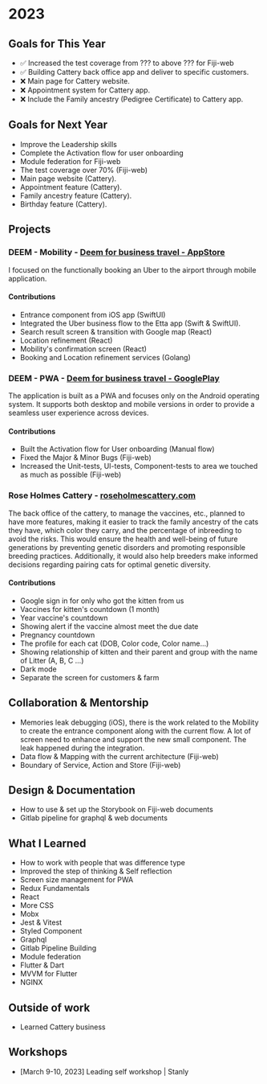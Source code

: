 # 2023

## Goals for This Year
* ✅ Increased the test coverage from ??? to above ??? for Fiji-web
* ✅ Building Cattery back office app and deliver to specific customers.
* ❌ Main page for Cattery website.
* ❌ Appointment system for Cattery app.
* ❌ Include the Family ancestry (Pedigree Certificate) to Cattery app.

## Goals for Next Year
* Improve the Leadership skills
* Complete the Activation flow for user onboarding
* Module federation for Fiji-web
* The test coverage over 70% (Fiji-web)
* Main page website (Cattery).
* Appointment feature (Cattery).
* Family ancestry feature (Cattery).
* Birthday feature (Cattery).

## Projects
### DEEM - Mobility - [Deem for business travel - AppStore](https://apps.apple.com/ae/app/deem-for-business-travel/id1477594097)
I focused on the functionally booking an Uber to the airport through mobile application.

#### Contributions
* Entrance component from iOS app (SwiftUI)
* Integrated the Uber business flow to the Etta app (Swift & SwiftUI).
* Search result screen & transition with Google map (React)
* Location refinement (React)
* Mobility's confirmation screen (React)
* Booking and Location refinement services (Golang)

### DEEM - PWA - [Deem for business travel - GooglePlay](https://play.google.com/store/apps/details?id=com.deem.app.twa&hl=en&gl=US)
The application is built as a PWA and focuses only on the Android operating system. It supports both desktop and mobile versions in order to provide a seamless user experience across devices.

#### Contributions
* Built the Activation flow for User onboarding (Manual flow)
* Fixed the Major & Minor Bugs (Fiji-web)
* Increased the Unit-tests, UI-tests, Component-tests to area we touched as much as possible (Fiji-web)

### Rose Holmes Cattery - [roseholmescattery.com](https://roseholmescattery.com/)
The back office of the cattery, to manage the vaccines, etc., planned to have more features, making it easier to track the family ancestry of the cats they have, which color they carry, and the percentage of inbreeding to avoid the risks. 
This would ensure the health and well-being of future generations by preventing genetic disorders and promoting responsible breeding practices. 
Additionally, it would also help breeders make informed decisions regarding pairing cats for optimal genetic diversity.

#### Contributions
* Google sign in for only who got the kitten from us
* Vaccines for kitten's countdown (1 month)
* Year vaccine's countdown
* Showing alert if the vaccine almost meet the due date
* Pregnancy countdown
* The profile for each cat (DOB, Color code, Color name...)
* Showing relationship of kitten and their parent and group with the name of Litter (A, B, C ...)
* Dark mode
* Separate the screen for customers & farm

## Collaboration & Mentorship
* Memories leak debugging (iOS), there is the work related to the Mobility to create the entrance component along with the current flow. 
A lot of screen need to enhance and support the new small component. The leak happened during the integration.
* Data flow & Mapping with the current architecture (Fiji-web)
* Boundary of Service, Action and Store (Fiji-web)

## Design & Documentation
* How to use & set up the Storybook on Fiji-web documents
* Gitlab pipeline for graphql & web documents

## What I Learned
* How to work with people that was difference type
* Improved the step of thinking & Self reflection
* Screen size management for PWA
* Redux Fundamentals
* React
* More CSS
* Mobx
* Jest & Vitest
* Styled Component
* Graphql
* Gitlab Pipeline Building
* Module federation
* Flutter & Dart
* MVVM for Flutter
* NGINX

## Outside of work
* Learned Cattery business

## Workshops
* [March 9-10, 2023] Leading self workshop | Stanly